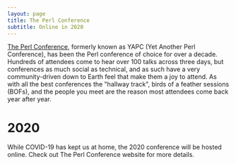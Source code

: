 ```yaml
---
layout: page
title: The Perl Conference
subtitle: Online in 2020
---
```


[The Perl Conference](http://perlconference.us), formerly known as YAPC (Yet Another Perl Conference), has been the Perl conference of choice for over a decade.
​
Hundreds of attendees come to hear over 100 talks across three days, but conferences as much social as technical, and as such have a very community-driven down to Earth feel that make them a joy to attend. As with all the best conferences the "hallway track", birds of a feather sessions (BOFs), and the people you meet are the reason most attendees come back year after year.

# 2020

While COVID-19 has kept us at home, the 2020 conference will be hosted online. Check out The Perl Conference website for more details.
